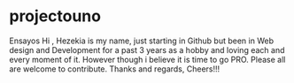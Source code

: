 # projectouno
Ensayos
Hi ,
Hezekia is my name, just starting in Github but been in Web design and Development for a past 3 years as a hobby and loving each and every moment of it. However though i believe it is time to go PRO. Please all are welcome to contribute. 
Thanks  and regards,
Cheers!!!
